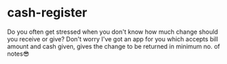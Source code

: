 # cash-register
Do you often get stressed when you don't know how much change should you receive or give? Don't worry I've got an app for you which accepts bill amount and cash given, gives the change to be returned in minimum no. of notes😎
